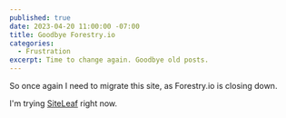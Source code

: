 ```yaml
---
published: true
date: 2023-04-20 11:00:00 -07:00
title: Goodbye Forestry.io
categories:
  - Frustration
excerpt: Time to change again. Goodbye old posts.
---
```

So once again I need to migrate this site, as Forestry.io is closing down.

I'm trying [SiteLeaf](https://www.siteleaf.com/) right now.